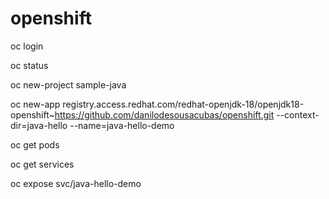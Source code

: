 # openshift

oc login 

oc status

oc new-project sample-java

oc new-app registry.access.redhat.com/redhat-openjdk-18/openjdk18-openshift~https://github.com/danilodesousacubas/openshift.git --context-dir=java-hello --name=java-hello-demo

oc get pods

oc get services

oc expose svc/java-hello-demo